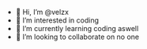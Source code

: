 - 👋 Hi, I’m @velzx
- 👀 I’m interested in coding
- 🌱 I’m currently learning coding aswell
- 💞️ I’m looking to collaborate on no one

<!---
velzx/velzx is a ✨ special ✨ repository because its `README.md` (this file) appears on your GitHub profile.
You can click the Preview link to take a look at your changes.
--->
